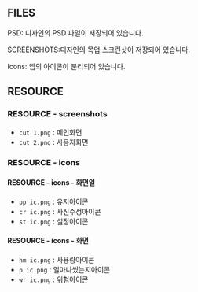 ## FILES

PSD: 디자인의 PSD 파일이 저장되어 있습니다.

SCREENSHOTS:디자인의 목업 스크린샷이 저장되어 있습니다.

Icons: 앱의 아이콘이 분리되어 있습니다.

## RESOURCE

###  RESOURCE - screenshots
- `cut 1.png` : 메인화면
- `cut 2.png` : 사용자화면

###  RESOURCE - icons

####  RESOURCE - icons - 화면일
- `pp ic.png` : 유저아이콘
- `cr ic.png` : 사진수정아이콘
- `st ic.png` : 설정아이콘

####  RESOURCE - icons - 화면

- `hm ic.png` : 사용량아이콘
- `p ic.png` : 얼마나썼는지아이콘
- `wr ic.png` : 위험아이콘


